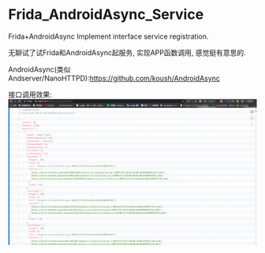 # Frida_AndroidAsync_Service
Frida+AndroidAsync Implement interface service registration.

无聊试了试Frida和AndroidAsync起服务, 实现APP函数调用, 感觉挺有意思的.

AndroidAsync(类似Andserver/NanoHTTPD):https://github.com/koush/AndroidAsync

接口调用效果:
![image](https://github.com/h1code2/Frida_AndroidAsync_Service/blob/master/image.png)
